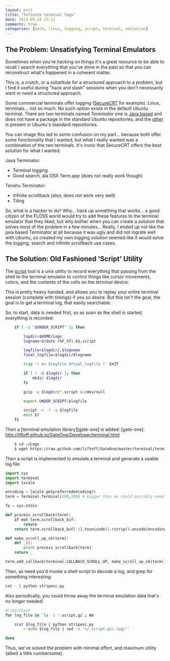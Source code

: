 ```yaml
---
layout: post
title: "Infinite terminal logs"
date: 2013-05-24 23:11
comments: true
categories: [bash, linux, logging, script, terminal, emulation]
---
```


## The Problem: Unsatisfying Terminal Emulators

Sometimes when you're hacking on things it's a great resource to be able to
recall / search everything that you've done in the past so that you can
reconstruct what's happened in a coherent matter.

This is, a crutch, or a substitute for a structured approach to a problem, but
I find it useful during "hack and slash" sessions when you don't necessarily
want or need a structured approach.

Some commercial terminals offer logging ([SecureCRT][SecureCRT] for example).
Linux, terminals... not so much.  No such option exists in the default Ubuntu
terminal.  There are two terminals named _Terminator_ one is [Java
based][TerminatorJava] and does not have a package in the standard Ubuntu
repositories, and the [other][TenshuTerminator] is present in Ubuntu's
standard repositories.

[SecureCRT]: http://vandyke.com/products/securecrt/index.html
[TerminatorJava]: http://software.jessies.org/terminator/
[TenshuTerminator]: http://www.tenshu.net/p/terminator.html

You can image this led to some confusion on my part... because both offer some
functionality that I wanted, but what I really wanted was a combination of the
two terminals.  It's ironic that SecureCRT offers the best solution for what I wanted.

Java Terminator:

- Terminal logging
- Good search, ala OSX Term.app (does not really work though)

Tenshu Terminator:

- Infinite scrollback (also, does not work very well)
- Tiling

So, what is a hacker to do?  Why... hack up something that works... a good
citizen of the FLOSS world would try to add these features to the terminal
emulator that they liked, but why bother when you can create a solution that
solves most of the problem in a few minutes... Really, I ended up not like the
java based Terminator at all because it was ugly and did not ingrate well with
Ubuntu, so created my own logging solution seemed like it would solve the
logging, search and infinite scrollback use cases.

## The Solution: Old Fashioned 'Script' Utility

The [script][script-info] tool is a unix utility to record everything that
passing from the shell to the terminal emulator to control things like cursor
movements, colors, and the contents of the cells on the terminal device.

[script-info]: http://ultra.pr.erau.edu/~jaffem/classes/cs125/script.htm

This is pretty heavy handed, and allows you to replay your entire terminal
session (complete with timings) if you so desire.  But this isn't the goal,
the goal is to get a terminal log, that easily searchable.

So, to start, data is needed first, so as soon as the shell is started,
everything is recorded:

``` bash shell profile additions
    if [ -z "$UNDER_SCRIPT" ]; then

        logdir=$HOME/Logs
        logname=$(date +%F_%T).$$.script

        logfile=$logdir/.$logname
        final_logfile=$logdir/$logname

        trap '( mv $logfile $final_logfile )' EXIT

        if [ ! -d $logdir ]; then
            mkdir $logdir
        fi

        gzip -q $logdir/*.script &>/dev/null

        export UNDER_SCRIPT=$logfile

        script -e -f -q $logfile
        exit $?
    fi
```

Then a [terminal emulation library][gate-one] is added:
[gate-one]: http://liftoff.github.io/GateOne/Developer/terminal.html

``` bash
    $ cd ~/Logs
    $ wget https://raw.github.com/liftoff/GateOne/master/terminal/terminal.py
```

Then a script is implemented to emulate a terminal and generate a usable log
file:

``` python ~/Logs/stripesc.py
import sys
import terminal
import locale

encoding = locale.getpreferredencoding()
term = terminal.Terminal(200,200) # bigger than we could possibly need 

fp = sys.stdin

def process_scrollback(term):
    if not term.scrollback_buf:
        return
    return term.scrollback_buf[-1].tounicode().rstrip().encode(encoding)

def make_scroll_up_cb(term):
    def _():
        print process_scrollback(term)
    return _

term.add_callback(terminal.CALLBACK_SCROLL_UP, make_scroll_up_cb(term))
```

Then, as need you'd invoke a shell script to decode a log, and grep for
something interesting:

``` bash ~/Logs/strip-escape-codes.sh
cat - | python stripesc.py
```

Also periodically, you could throw away the terminal emulation data that's no
longer needed:

``` bash ~/Logs/strip-all-escape-codes.sh
#!/bin/bash
for log_file in `ls -1 *.script.gz`; do

    zcat $log_file | python stripesc.py
        >`echo $log_file | sed -e 's/.script.gz/.log/'`

done
```

Thus, we've solved the problem with minimal effort, and maximum utility
(albeit a little cumbersome).

<!-- vim: spell:
-->

